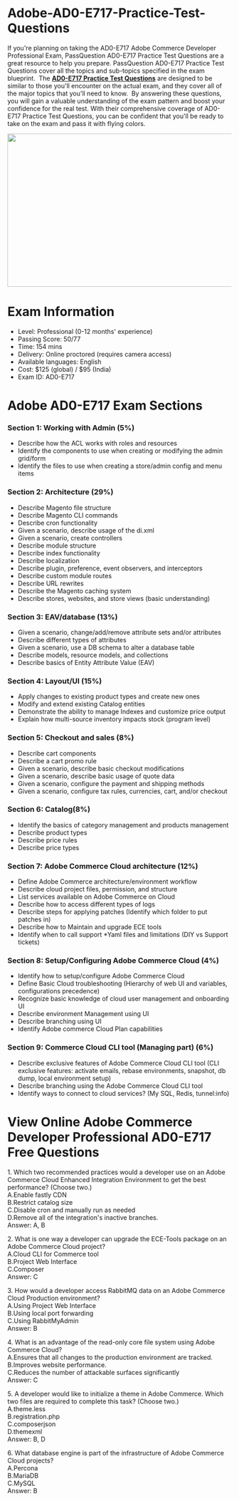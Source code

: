 # Adobe-AD0-E717-Practice-Test-Questions
<p>If you&#39;re planning on taking the AD0-E717 Adobe Commerce Developer Professional Exam, PassQuestion AD0-E717 Practice Test Questions are a great resource to help you prepare. PassQuestion AD0-E717 Practice Test Questions cover all the topics and sub-topics specified in the exam blueprint. &nbsp;The <strong><a href="https://www.passquestion.com/ad0-e717.html">AD0-E717 Practice Test Questions</a></strong> are designed to be similar to those you&#39;ll encounter on the actual exam, and they cover all of the major topics that you&#39;ll need to know. &nbsp;By answering these questions, you will gain a valuable understanding of the exam pattern and boost your confidence for the real test. With their comprehensive coverage of AD0-E717 Practice Test Questions, you can be confident that you&#39;ll be ready to take on the exam and pass it with flying colors.&nbsp;</p>

<p><img alt="" src="https://www.passquestion.com/uploads/pqcom/images/20230717/2a2140ef3ca32d82bcdf9d403cb75e05.png" style="height:344px; width:618px" /></p>

<h1>Exam Information</h1>

<ul>
	<li>Level: Professional (0-12 months&#39; experience)</li>
	<li>Passing Score: 50/77</li>
	<li>Time: 154 mins</li>
	<li>Delivery: Online proctored (requires camera access)</li>
	<li>Available languages: English</li>
	<li>Cost: $125 (global) / $95 (India)</li>
	<li>Exam ID: AD0-E717</li>
</ul>

<h1>Adobe AD0-E717 Exam Sections</h1>

<h3>Section 1: Working with Admin (5%)</h3>

<ul>
	<li>Describe how the ACL works with roles and resources</li>
	<li>Identify the components to use when creating or modifying the admin grid/form</li>
	<li>Identify the files to use when creating a store/admin config and menu items</li>
</ul>

<h3>Section 2: Architecture (29%)</h3>

<ul>
	<li>Describe Magento file structure</li>
	<li>Describe Magento CLI commands</li>
	<li>Describe cron functionality</li>
	<li>Given a scenario, describe usage of the di.xml</li>
	<li>Given a scenario, create controllers</li>
	<li>Describe module structure</li>
	<li>Describe index functionality</li>
	<li>Describe localization</li>
	<li>Describe plugin, preference, event observers, and interceptors</li>
	<li>Describe custom module routes</li>
	<li>Describe URL rewrites</li>
	<li>Describe the Magento caching system</li>
	<li>Describe stores, websites, and store views (basic understanding)</li>
</ul>

<h3>Section 3: EAV/database (13%)</h3>

<ul>
	<li>Given a scenario, change/add/remove attribute sets and/or attributes</li>
	<li>Describe different types of attributes</li>
	<li>Given a scenario, use a DB schema to alter a database table</li>
	<li>Describe models, resource models, and collections</li>
	<li>Describe basics of Entity Attribute Value (EAV)</li>
</ul>

<h3>Section 4: Layout/UI (15%)</h3>

<ul>
	<li>Apply changes to existing product types and create new ones</li>
	<li>Modify and extend existing Catalog entities</li>
	<li>Demonstrate the ability to manage Indexes and customize price output</li>
	<li>Explain how multi-source inventory impacts stock (program level)</li>
</ul>

<h3>Section 5: Checkout and sales (8%)</h3>

<ul>
	<li>Describe cart components</li>
	<li>Describe a cart promo rule</li>
	<li>Given a scenario, describe basic checkout modifications</li>
	<li>Given a scenario, describe basic usage of quote data</li>
	<li>Given a scenario, configure the payment and shipping methods</li>
	<li>Given a scenario, configure tax rules, currencies, cart, and/or checkout</li>
</ul>

<h3>Section 6: Catalog(8%)</h3>

<ul>
	<li>Identify the basics of category management and products management</li>
	<li>Describe product types</li>
	<li>Describe price rules</li>
	<li>Describe price types</li>
</ul>

<h3>Section 7: Adobe Commerce Cloud architecture (12%)</h3>

<ul>
	<li>Define Adobe Commerce architecture/environment workflow</li>
	<li>Describe cloud project files, permission, and structure</li>
	<li>List services available on Adobe Commerce on Cloud</li>
	<li>Describe how to access different types of logs</li>
	<li>Describe steps for applying patches (Identify which folder to put patches in)</li>
	<li>Describe how to Maintain and upgrade ECE tools</li>
	<li>Identify when to call support *Yaml files and limitations (DIY vs Support tickets)</li>
</ul>

<h3>Section 8: Setup/Configuring Adobe Commerce Cloud (4%)</h3>

<ul>
	<li>Identify how to setup/configure Adobe Commerce Cloud</li>
	<li>Define Basic Cloud troubleshooting (Hierarchy of web UI and variables, configurations precedence)</li>
	<li>Recognize basic knowledge of cloud user management and onboarding UI</li>
	<li>Describe environment Management using UI</li>
	<li>Describe branching using UI</li>
	<li>Identify Adobe commerce Cloud Plan capabilities</li>
</ul>

<h3>Section 9: Commerce Cloud CLI tool (Managing part) (6%)</h3>

<ul>
	<li>Describe exclusive features of Adobe Commerce Cloud CLI tool (CLI exclusive features: activate emails, rebase environments, snapshot, db dump, local environment setup)</li>
	<li>Describe branching using the Adobe Commerce Cloud CLI tool</li>
	<li>Identify ways to connect to cloud services? (My SQL, Redis, tunnel:info)</li>
</ul>

<h1>View Online Adobe Commerce Developer Professional AD0-E717 Free Questions</h1>

<p>1. Which two recommended practices would a developer use on an Adobe Commerce Cloud Enhanced Integration Environment to get the best performance? (Choose two.)<br />
A.Enable fastly CDN<br />
B.Restrict catalog size<br />
C.Disable cron and manually run as needed<br />
D.Remove all of the integration&#39;s inactive branches.<br />
Answer: A, B</p>

<p>2. What is one way a developer can upgrade the ECE-Tools package on an Adobe Commerce Cloud project?<br />
A.Cloud CLI for Commerce tool<br />
B.Project Web Interface<br />
C.Composer<br />
Answer: C</p>

<p>3. How would a developer access RabbitMQ data on an Adobe Commerce Cloud Production environment?<br />
A.Using Project Web Interface<br />
B.Using local port forwarding<br />
C.Using RabbitMyAdmin<br />
Answer: B</p>

<p>4. What is an advantage of the read-only core file system using Adobe Commerce Cloud?<br />
A.Ensures that all changes to the production environment are tracked.<br />
B.Improves website performance.<br />
C.Reduces the number of attackable surfaces significantly<br />
Answer: C</p>

<p>5. A developer would like to initialize a theme in Adobe Commerce. Which two files are required to complete this task? (Choose two.)<br />
A.theme.less<br />
B.registration.php<br />
C.composerjson<br />
D.themexml<br />
Answer: B, D</p>

<p>6. What database engine is part of the infrastructure of Adobe Commerce Cloud projects?<br />
A.Percona<br />
B.MariaDB<br />
C.MySQL<br />
Answer: B</p>
